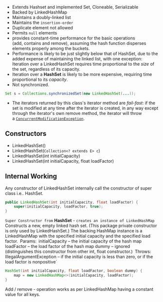 - Extends Hashset and implemented Set, Cloneable, Serializable
- Backed by LinkedHashMap
- Maintains a doubly-linked list
- Maintains the `insertion-order`
- Duplicate element not allowed
- Permits `null` elements
- provides constant-time performance for the basic operations (add, contains and remove), assuming the hash function disperses elements properly among the buckets.
- Performance is likely to be just slightly below that of HashSet, due to the added expense of maintaining the linked list, with one exception: Iteration over a LinkedHashSet requires time proportional to the _size_ of the set, regardless of its capacity.
- Iteration over a **HashSet** is likely to be more expensive, requiring time proportional to its _capacity_.
- Not synchronized. 
```java
Set s = Collections.synchronizedSet(new LinkedHashSet(...));
```
- The iterators returned by this class's iterator method are _fail-fast_: if the set is modified at any time after the iterator is created, in any way except through the iterator's own remove method, the iterator will throw a [`ConcurrentModificationException`](https://docs.oracle.com/javase/8/docs/api/java/util/ConcurrentModificationException.html "class in java.util").

## Constructors
- LinkedHashSet()
- LinkedHashSet(`Collection<? extends E> c`)
- LinkedHashSet(int initialCapacity)
- LinkedHashSet(int initialCapacity, float loadFactor)

## Internal Working

Any constructor of LinkedHashSet internally call the constructor of super class i.e.. HashSet. 

```java
public LinkedHashSet(int initialCapacity, float loadFactor) {  
    super(initialCapacity, loadFactor, true);  
}
```

`Super Constructor from` **HashSet** - `creates an instance of LinkedHashMap
`Constructs a new, empty linked hash set. (This package private constructor is only used by LinkedHashSet.) The backing HashMap instance is a LinkedHashMap with the specified initial capacity and the specified load factor.`
`Params:`
`initialCapacity – the initial capacity of the hash map loadFactor – the load factor of the hash map dummy – ignored (distinguishes this constructor from other int, float constructor.)`
`Throws:`
`IllegalArgumentException – if the initial capacity is less than zero, or if the load factor is nonpositive`

```java
HashSet(int initialCapacity, float loadFactor, boolean dummy) {  
    map = new LinkedHashMap<>(initialCapacity, loadFactor);  
}
```

Add / remove - operation works as per LinkedHashMap having a constant value for all keys.